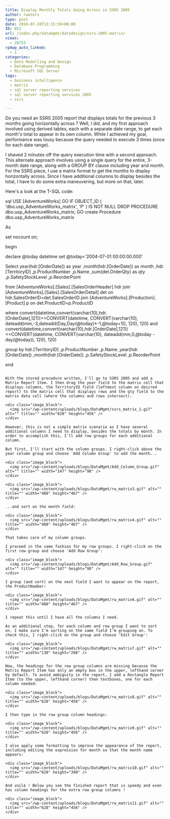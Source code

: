 ```yaml
---
title: Display Monthly Totals Going Across in SSRS 2005
author: rwaters
type: post
date: 2010-07-28T13:15:59+00:00
ID: 851
url: /index.php/datamgmt/datadesign/ssrs-2005-matrix/
views:
  - 20753
rp4wp_auto_linked:
  - 1
categories:
  - Data Modelling and Design
  - Database Programming
  - Microsoft SQL Server
tags:
  - business intelligence
  - matrix
  - sql server reporting services
  - sql server reporting services 2005
  - ssrs

---
```

Do you need an SSRS 2005 report that displays totals for the previous 3 months going horizontally across ? Well, I did, and my first approach involved using derived tables, each with a separate date range, to get each month's total to appear in its own column. While I achieved my goal, performance was lousy because the query needed to execute 3 times (once for each date range).

I shaved 2 minutes off the query execution time with a second approach. This alternate approach involves using a single query for the entire, 3-month date range, along with a GROUP BY clause including year and month. For the SSRS piece, I use a matrix format to get the months to display horizontally across. Since I have additional columns to display besides the total, I have to do some extra maneuvering, but more on that, later.

Here's a look at the T-SQL code:

sql
USE [AdventureWorks]
GO
IF OBJECT_ID ( 'dbo.usp_AdventureWorks_matrix', 'P' ) IS NOT NULL 
    DROP PROCEDURE dbo.usp_AdventureWorks_matrix;
GO
create Procedure dbo.usp_AdventureWorks_matrix

As

set nocount on;

begin

declare @today datetime
set @today='2004-07-01 00:00:00.000'


Select year(hdr.[OrderDate]) as year
,month(hdr.[OrderDate]) as month
,hdr.[TerritoryID]
,p.ProductNumber
,p.Name
,sum(det.OrderQty) as qty
,p.SafetyStockLevel
,p.ReorderPoint

from [AdventureWorks].[Sales].[SalesOrderHeader] hdr
join [AdventureWorks].[Sales].[SalesOrderDetail] det
on hdr.SalesOrderID=det.SalesOrderID
	join [AdventureWorks].[Production].[Product] p
	on det.ProductID=p.ProductID
	
where convert(datetime,convert(varchar(10),hdr.[OrderDate],121))>=CONVERT(datetime, CONVERT(varchar(10), dateadd(mm,-3,dateadd(Day,Day(@today)*-1,@today+1)), 120), 120)
and convert(datetime,convert(varchar(10),hdr.[OrderDate],121))<=CONVERT(datetime, CONVERT(varchar(10), dateadd(mm,0,@today - day(@today)), 120), 120) 

group by hdr.[TerritoryID]
,p.ProductNumber
,p.Name
,year(hdr.[OrderDate]) 
,month(hdr.[OrderDate]) 
,p.SafetyStockLevel
,p.ReorderPoint

end
```

With the stored procedure written, I'll go to SSRS 2005 and add a Matrix Report Item. I then drag the year field to the matrix cell that displays columns, the TerritoryID field (leftmost column on desired report) to the matrix cell that displays rows and the qty field to the matrix data cell (where the columns and rows intersect).

<div class="image_block">
  <img src="/wp-content/uploads/blogs/DataMgmt/ssrs_matrix_1.gif" alt="" title="" width="628" height="456" />
</div>

However, this is not a simple matrix scenario as I have several additional columns I need to display, besides the totals by month. In order to accomplish this, I'll add row groups for each additional column.

But first, I'll start with the column groups. I right-click above the year column group and choose 'Add Column Group' to add the month...

<div class="image_block">
  <img src="/wp-content/uploads/blogs/DataMgmt/Add_Column_Group.gif" alt="" title="" width="147" height="98" />
</div>

<div class="image_block">
  <img src="/wp-content/uploads/blogs/DataMgmt/rw_matrix3.gif" alt="" title="" width="488" height="467" />
</div>

...and sort on the month field:

<div class="image_block">
  <img src="/wp-content/uploads/blogs/DataMgmt/rw_matrix4.gif" alt="" title="" width="488" height="467" />
</div>

That takes care of my column groups.

I proceed in the same fashion for my row groups. I right-click on the first row group and choose 'Add Row Group':

<div class="image_block">
  <img src="/wp-content/uploads/blogs/DataMgmt/Add_Row_Group.gif" alt="" title="" width="147" height="98" />
</div>

I group (and sort) on the next field I want to appear on the report, the ProductNumber:

<div class="image_block">
  <img src="/wp-content/uploads/blogs/DataMgmt/rw_matrix6.gif" alt="" title="" width="488" height="467" />
</div>

I repeat this until I have all the columns I need. 

As an additional step, for each column and row group I want to sort on, I make sure I'm sorting on the same field I'm grouping on. To check this, I right-click on the group and choose 'Edit Group':

<div class="image_block">
  <img src="/wp-content/uploads/blogs/DataMgmt/rw_matrix7.gif" alt="" title="" width="130" height="288" />
</div>

Now, the headings for the row group columns are missing because the Matrix Report Item has only an empty box in the upper, lefthand corner by default. To avoid ambiguity in the report, I add a Rectangle Report Item (to the upper, lefthand corner) then textboxes, one for each column needed:

<div class="image_block">
  <img src="/wp-content/uploads/blogs/DataMgmt/rw_matrix8.gif" alt="" title="" width="628" height="456" />
</div>

I then type in the row group column headings:

<div class="image_block">
  <img src="/wp-content/uploads/blogs/DataMgmt/rw_matrix9.gif" alt="" title="" width="628" height="456" />
</div>

I also apply some formatting to improve the appearance of the report, including editing the expression for month so that the month name appears:

<div class="image_block">
  <img src="/wp-content/uploads/blogs/DataMgmt/rw_matrix10.gif" alt="" title="" width="628" height="390" />
</div>

And voilà ! Below you see the finished report that is speedy and even has column headings for the extra row group columns !

<div class="image_block">
  <img src="/wp-content/uploads/blogs/DataMgmt/rw_matrix11.gif" alt="" title="" width="628" height="456" />
</div>